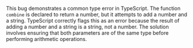This bug demonstrates a common type error in TypeScript. The function `combine` is declared to return a number, but it attempts to add a number and a string. TypeScript correctly flags this as an error because the result of adding a number and a string is a string, not a number. The solution involves ensuring that both parameters are of the same type before performing arithmetic operations.
